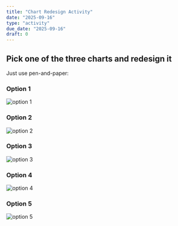 ```yaml
---
title: "Chart Redesign Activity"
date: "2025-09-16"
type: "activity"
due_date: "2025-09-16"
draft: 0
---
```


## Pick one of the three charts and redesign it
Just use pen-and-paper:


### Option 1
<img class="w-full max-w-[600px]" src="/fall2025/images/activities/chart-redesign/option1.png" alt="option 1" />

### Option 2
<img class="w-full max-w-[600px]" src="/fall2025/images/activities/chart-redesign/option2.png" alt="option 2" />

### Option 3
<img class="w-full max-w-[600px]" src="/fall2025/images/activities/chart-redesign/option3.png" alt="option 3" />

### Option 4
<img class="w-full max-w-[600px]" src="/fall2025/images/activities/chart-redesign/option4.png" alt="option 4" />

### Option 5
<img class="w-full max-w-[600px]" src="/fall2025/images/activities/chart-redesign/option5.png" alt="option 5" />